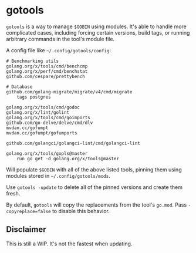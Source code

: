 # gotools

`gotools` is a way to manage `$GOBIN` using modules.
It's able to handle more complicated cases, including forcing certain versions, build tags, or running arbitrary
commands in the tool's module file.

A config file like `~/.config/gotools/config`:

```
# Benchmarking utils
golang.org/x/tools/cmd/benchcmp
golang.org/x/perf/cmd/benchstat
github.com/cespare/prettybench

# Database
github.com/golang-migrate/migrate/v4/cmd/migrate
    tags postgres

golang.org/x/tools/cmd/godoc
golang.org/x/lint/golint
golang.org/x/tools/cmd/goimports
github.com/go-delve/delve/cmd/dlv
mvdan.cc/gofumpt
mvdan.cc/gofumpt/gofumports

github.com/golangci/golangci-lint/cmd/golangci-lint

golang.org/x/tools/gopls@master
    run go get -d golang.org/x/tools@master
```

Will populate `$GOBIN` with all of the above listed tools, pinning them using modules stored in `~/.config/gotools/mods`.

Use `gotools -update` to delete all of the pinned versions and create them fresh.

By default, `gotools` will copy the replacements from the tool's `go.mod`. Pass `-copyreplace=false` to disable this behavior.

## Disclaimer

This is still a WIP. It's not the fastest when updating.
